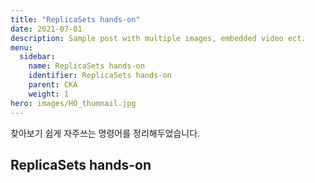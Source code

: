 ```yaml
---
title: "ReplicaSets hands-on"
date: 2021-07-01
description: Sample post with multiple images, embedded video ect.
menu:
  sidebar:
    name: ReplicaSets hands-on
    identifier: ReplicaSets hands-on
    parent: CKA
    weight: 1
hero: images/HO_thumnail.jpg
---
```

찾아보기 쉽게 자주쓰는 명령어를 정리해두었습니다.
<!--more-->
## ReplicaSets hands-on

